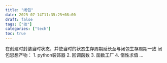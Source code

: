 ```yaml
---
title: "闭包"
date: 2025-07-14T11:35:25+08:00
draft: false
tags: ["技"]
categories: ["tech"]
toc: true
---
```



在创建时封装当时状态，并使当时的状态生存周期延长至与闭包生存周期一致
闭包思想产物：
	1. python装饰器
	2. 回调函数
	3. 函数工厂
	4. 惰性求值
	...